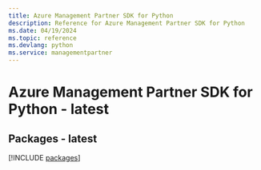 ```yaml
---
title: Azure Management Partner SDK for Python
description: Reference for Azure Management Partner SDK for Python
ms.date: 04/19/2024
ms.topic: reference
ms.devlang: python
ms.service: managementpartner
---
```

# Azure Management Partner SDK for Python - latest
## Packages - latest
[!INCLUDE [packages](management-partner-index.md)]